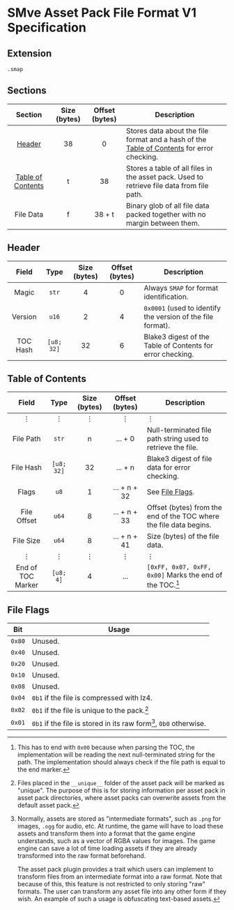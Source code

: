 <!-- markdownlint-disable MD013 -->

# SMve Asset Pack File Format V1 Specification

## Extension

`.smap`

## Sections

|                 Section                 | Size (bytes) | Offset (bytes) | Description                                                                                                     |
| :-------------------------------------: | :----------: | :------------: | --------------------------------------------------------------------------------------------------------------- |
|            [Header](#header)            |      38      |       0        | Stores data about the file format and a hash of the [Table of Contents](#table-of-contents) for error checking. |
| [Table of Contents](#table-of-contents) |      t       |       38       | Stores a table of all files in the asset pack. Used to retrieve file data from file path.                       |
|                File Data                |      f       |     38 + t     | Binary glob of all file data packed together with no margin between them.                                       |

## Header

|  Field   |    Type    | Size (bytes) | Offset (bytes) | Description                                                 |
| :------: | :--------: | :----------: | :------------: | ----------------------------------------------------------- |
|  Magic   |   `str`    |      4       |       0        | Always `SMAP` for format identification.                    |
| Version  |   `u16`    |      2       |       4        | `0x0001` (used to identify the version of the file format). |
| TOC Hash | `[u8; 32]` |      32      |       6        | Blake3 digest of the Table of Contents for error checking.  |

## Table of Contents

|       Field       |    Type    | Size (bytes) | Offset (bytes) | Description                                                             |
| :---------------: | :--------: | :----------: | :------------: | ----------------------------------------------------------------------- |
|         ⋮         |     ⋮      |      ⋮       |       ⋮        | ⋮                                                                       |
|     File Path     |   `str`    |      n       |    ... + 0     | Null-terminated file path string used to retrieve the file.             |
|     File Hash     | `[u8; 32]` |      32      |    ... + n     | Blake3 digest of file data for error checking.                          |
|       Flags       |    `u8`    |      1       |  ... + n + 32  | See [File Flags](#file-flags).                                          |
|    File Offset    |   `u64`    |      8       |  ... + n + 33  | Offset (bytes) from the end of the TOC where the file data begins.      |
|     File Size     |   `u64`    |      8       |  ... + n + 41  | Size (bytes) of the file data.                                          |
|         ⋮         |     ⋮      |      ⋮       |       ⋮        | ⋮                                                                       |
| End of TOC Marker | `[u8; 4]`  |      4       |      ...       | `[0xFF, 0x07, 0xFF, 0x00]` Marks the end of the TOC.[^null-termination] |

[^null-termination]:
    This has to end with `0x00` because when parsing the TOC, the implementation
    will be reading the next null-terminated string for the path. The implementation should always check if the file
    path is equal to the end marker.

## File Flags

|  Bit   | Usage                                                               |
| :----: | ------------------------------------------------------------------- |
| `0x80` | Unused.                                                             |
| `0x40` | Unused.                                                             |
| `0x20` | Unused.                                                             |
| `0x10` | Unused.                                                             |
| `0x08` | Unused.                                                             |
| `0x04` | `0b1` if the file is compressed with lz4.                           |
| `0x02` | `0b1` if the file is unique to the pack.[^unique]                   |
| `0x01` | `0b1` if the file is stored in its raw form[^raw], `0b0` otherwise. |

[^unique]:
    Files placed in the `__unique__` folder of the asset pack will be marked as "unique". The purpose of this is
    for storing information per asset pack in asset pack directories, where asset packs can overwrite assets from the
    default asset pack.

[^raw]:
    Normally, assets are stored as "intermediate formats", such as `.png` for images, `.ogg` for audio, etc. At
    runtime, the game will have to load these assets and transform them into a format that the game engine understands,
    such as a vector of RGBA values for images. The game engine can save a lot of time loading assets if they are
    already transformed into the raw format beforehand.

    The asset pack plugin provides a trait which users can implement to transform files from an intermediate format into
    a raw format. Note that because of this, this feature is not restricted to only storing "raw" formats. The user can
    transform any asset file into any other form if they wish. An example of such a usage is obfuscating text-based
    assets.
